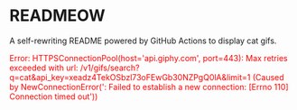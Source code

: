 # READMEOW

A self-rewriting README powered by GitHub Actions to display cat gifs.

<p style="color:red">Error: HTTPSConnectionPool(host='api.giphy.com', port=443): Max retries exceeded with url: /v1/gifs/search?q=cat&api_key=xeadz4TekOSbzl73oFEwGb30NZPgQ0lA&limit=1 (Caused by NewConnectionError('<urllib3.connection.HTTPSConnection object at 0x7f7de50996d0>: Failed to establish a new connection: [Errno 110] Connection timed out'))</p>